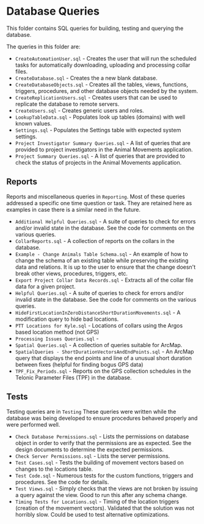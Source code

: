 
# Database Queries

This folder contains SQL queries for building, testing and querying the
database.

The queries in this folder are:

* `CreateAutomationUser.sql` -  Creates the user that will run the scheduled
  tasks for automatically downloading, uploading and processing collar files.
* `CreateDatabase.sql` - Creates the a new blank database.
* `CreateDatabaseObjects.sql` - Creates all the tables, views, functions,
  triggers, procedures, and other database objects needed by the system.
* `CreateReplicationUsers.sql` - Creates users that can be used to replicate
  the database to remote servers.
* `CreateUsers.sql` - Creates generic users and roles. 
* `LookupTableData.sql` - Populates look up tables (domains) with well known
  values.
* `Settings.sql` - Populates the Settings table with expected system settings.
* `Project Investigator Summary Queries.sql` - A list of queries that are
  provided to project investigators in the Animal Movements application.
* `Project Summary Queries.sql` - A list of queries that are provided to check
  the status of projects in the Animal Movements application.

## Reports

Reports and miscellaneous queries in `Reporting`.
Most of these queries addressed a specific one time question or task.  They
are retained here as examples in case there is a similar need in the future.

* `Additional Helpful Queries.sql` - A suite of queries to check for errors
  and/or invalid state in the database.  See the code for comments on the
  various queries. 
* `CollarReports.sql` - A collection of reports on the collars in the
  database.
* `Example - Change Animals Table Schema.sql` - An example of how to change
  the schema of an existing table while preserving the existing data and
  relations. It is up to the user to ensure that the change doesn't break
  other views, procedures, triggers, etc.
* `Export Project Collar Data Records.sql` - Extracts all of the collar file
  data for a given project.
* `Helpful Queries.sql` - A suite of queries to check for errors and/or
  invalid state in the database.  See the code for comments on the various
  queries. 
* `HideFirstLocationInZeroDistanceShortDurationMovements.sql` - A modification
  query to hide bad locations.
* `PTT Locations for Kyle.sql` - Locations of collars using the Argos
  based location method (not GPS)
* `Processing Issues Queries.sql` - 
* `Spatial Queries.sql` - A collection of queries suitable for ArcMap.
* `SpatialQueries - ShortDurationVectorsAndEndPoints.sql` - An ArcMap
  query that displays the end points and line of a unusual short duration
  between fixes (helpful for finding bogus GPS data)
* `TPF_Fix_Periods.sql` - Reports on the GPS collection schedules in the
  Telonic Parameter Files (TPF) in the database.

## Tests

Testing queries are in `Testing`
These queries were written while the database was being developed to ensure
procedures behaved properly and were performed well.

* `Check Database Permissions.sql` - Lists the permissions on database object
  in order to verify that the permissions are as expected. See the design
  documents to determine the expected permissions.
* `Check Server Permissions.sql` - Lists the server permissions.
* `Test Cases.sql` - Tests the building of movement vectors based on changes
  to the locations table.
* `Test Code.sql` - Numerous tests for the custom functions, triggers and
  procedures.  See the code for details.
* `Test Views.sql` - Simply checks that the views are not broken by issuing
  a query against the view.  Good to run this after any schema change.
* `Timing Tests for Locations.sql` - Timing of the location triggers 
  (creation of the movement vectors).  Validated that the solution was not
  horribly slow. Could be used to test alternative optimizations.
